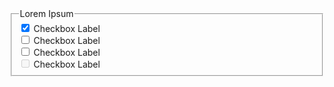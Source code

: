 <link href='https://fonts.googleapis.com/css?family=Montserrat' rel='stylesheet'>
<fieldset class="usa-fieldset">
  <legend class="usa-legend">Lorem Ipsum</legend>
  <div class="usa-checkbox">
    <input
      class="usa-checkbox__input"
      id="check-one"
      type="checkbox"
      name="default-check"
      value="Label One"
      checked="checked"
    />
    <label class="usa-checkbox__label" for="check-one"
      >Checkbox Label</label
    >
  </div>
  <div class="usa-checkbox">
    <input
      class="usa-checkbox__input"
      id="check-two"
      type="checkbox"
      name="default-check"
      value="Label Two"
    />
    <label class="usa-checkbox__label" for="check-two"
      >Checkbox Label</label
    >
  </div>
  <div class="usa-checkbox">
    <input
      class="usa-checkbox__input"
      id="check-three"
      type="checkbox"
      name="default-check"
      value="Label Three"
    />
    <label class="usa-checkbox__label" for="check-three"
      >Checkbox Label</label
    >
  </div>
  <div class="usa-checkbox">
    <input
      class="usa-checkbox__input"
      id="check-four"
      type="checkbox"
      name="default-check"
      value="Label Four"
      disabled="disabled"
    />
    <label class="usa-checkbox__label" for="check-four"
      >Checkbox Label</label
    >
  </div>
</fieldset>